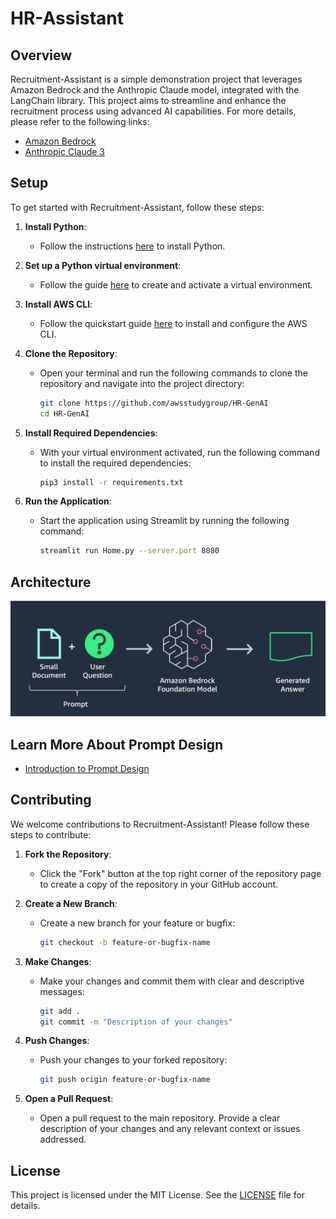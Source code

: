 # HR-Assistant

## Overview
Recruitment-Assistant is a simple demonstration project that leverages Amazon Bedrock and the Anthropic Claude model, integrated with the LangChain library. This project aims to streamline and enhance the recruitment process using advanced AI capabilities. For more details, please refer to the following links:
- [Amazon Bedrock](https://aws.amazon.com/bedrock/)
- [Anthropic Claude 3](https://www.anthropic.com/index/claude-2)

## Setup
To get started with Recruitment-Assistant, follow these steps:

1. **Install Python**:
   - Follow the instructions [here](https://docs.python-guide.org/starting/install3/linux/) to install Python.

2. **Set up a Python virtual environment**:
   - Follow the guide [here](https://docs.python-guide.org/dev/virtualenvs/) to create and activate a virtual environment.

3. **Install AWS CLI**:
   - Follow the quickstart guide [here](https://docs.aws.amazon.com/cli/latest/userguide/getting-started-quickstart.html) to install and configure the AWS CLI.

4. **Clone the Repository**:
   - Open your terminal and run the following commands to clone the repository and navigate into the project directory:
     ```bash
     git clone https://github.com/awsstudygroup/HR-GenAI
     cd HR-GenAI
     ```

5. **Install Required Dependencies**:
   - With your virtual environment activated, run the following command to install the required dependencies:
     ```bash
     pip3 install -r requirements.txt
     ```

6. **Run the Application**:
   - Start the application using Streamlit by running the following command:
     ```bash
     streamlit run Home.py --server.port 8080
     ```

## Architecture
![Architecture](./Architecture.png)

## Learn More About Prompt Design
- [Introduction to Prompt Design](https://docs.anthropic.com/claude/docs/introduction-to-prompt-design)

## Contributing
We welcome contributions to Recruitment-Assistant! Please follow these steps to contribute:

1. **Fork the Repository**:
   - Click the "Fork" button at the top right corner of the repository page to create a copy of the repository in your GitHub account.

2. **Create a New Branch**:
   - Create a new branch for your feature or bugfix:
     ```bash
     git checkout -b feature-or-bugfix-name
     ```

3. **Make Changes**:
   - Make your changes and commit them with clear and descriptive messages:
     ```bash
     git add .
     git commit -m "Description of your changes"
     ```

4. **Push Changes**:
   - Push your changes to your forked repository:
     ```bash
     git push origin feature-or-bugfix-name
     ```

5. **Open a Pull Request**:
   - Open a pull request to the main repository. Provide a clear description of your changes and any relevant context or issues addressed.

## License
This project is licensed under the MIT License. See the [LICENSE](./LICENSE) file for details.

